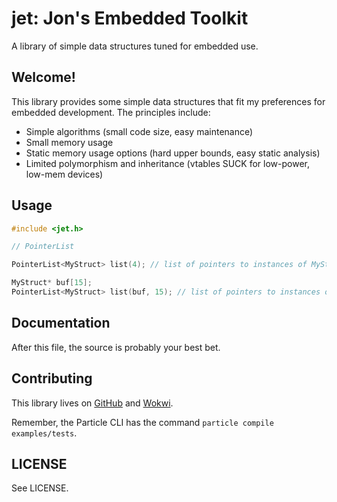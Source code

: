 
# jet: Jon's Embedded Toolkit

A library of simple data structures tuned for embedded use.

## Welcome!

This library provides some simple data structures that fit my preferences for embedded development. The principles include:

* Simple algorithms (small code size, easy maintenance)
* Small memory usage
* Static memory usage options (hard upper bounds, easy static analysis)
* Limited polymorphism and inheritance (vtables SUCK for low-power, low-mem devices)

## Usage

```C++
#include <jet.h>

// PointerList

PointerList<MyStruct> list(4); // list of pointers to instances of MyStruct with initial size of 4

MyStruct* buf[15];
PointerList<MyStruct> list(buf, 15); // list of pointers to instances of MyStruct using external array
```

## Documentation

After this file, the source is probably your best bet.

## Contributing

This library lives on [GitHub](https://github.com/jkunkee/AirQualSniff/tree/main/lib/jet) and [Wokwi](https://wokwi.com/projects/364666417566269441).

Remember, the Particle CLI has the command `particle compile examples/tests`.

## LICENSE

See LICENSE.

